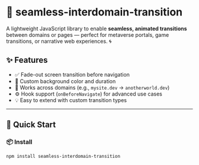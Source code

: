 # 🔁 seamless-interdomain-transition

A lightweight JavaScript library to enable **seamless, animated transitions** between domains or pages — perfect for metaverse portals, game transitions, or narrative web experiences. 🌀

## ✨ Features

- ✅ Fade-out screen transition before navigation
- 🎨 Custom background color and duration
- 🔄 Works across domains (e.g., `mysite.dev` → `anotherworld.dev`)
- ⚙️ Hook support (`onBeforeNavigate`) for advanced use cases
- 💡 Easy to extend with custom transition types

---

## 🚀 Quick Start

### 📦 Install

```bash
npm install seamless-interdomain-transition
```

